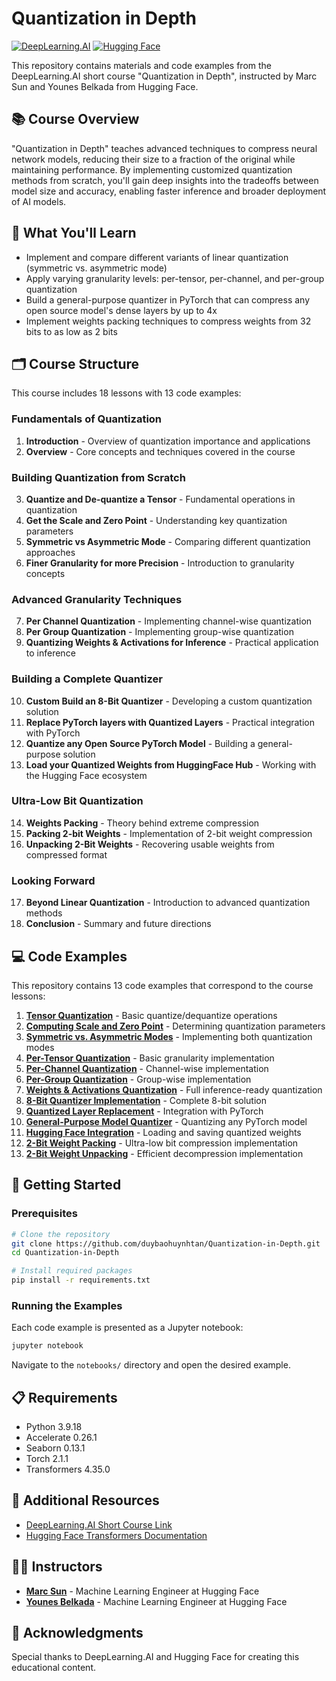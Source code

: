 # Quantization in Depth

[![DeepLearning.AI](https://img.shields.io/badge/DeepLearning.AI-Course-blue)](https://www.deeplearning.ai/short-courses/quantization-in-depth/)
[![Hugging Face](https://img.shields.io/badge/Hugging%20Face-Compatible-yellow)](https://huggingface.co/)

This repository contains materials and code examples from the DeepLearning.AI short course "Quantization in Depth", instructed by Marc Sun and Younes Belkada from Hugging Face.

## 📚 Course Overview

"Quantization in Depth" teaches advanced techniques to compress neural network models, reducing their size to a fraction of the original while maintaining performance. By implementing customized quantization methods from scratch, you'll gain deep insights into the tradeoffs between model size and accuracy, enabling faster inference and broader deployment of AI models.

## 🎯 What You'll Learn

- Implement and compare different variants of linear quantization (symmetric vs. asymmetric mode)
- Apply varying granularity levels: per-tensor, per-channel, and per-group quantization
- Build a general-purpose quantizer in PyTorch that can compress any open source model's dense layers by up to 4x
- Implement weights packing techniques to compress weights from 32 bits to as low as 2 bits

## 🗂️ Course Structure

This course includes 18 lessons with 13 code examples:

### Fundamentals of Quantization
1. **Introduction** - Overview of quantization importance and applications
2. **Overview** - Core concepts and techniques covered in the course

### Building Quantization from Scratch
3. **Quantize and De-quantize a Tensor** - Fundamental operations in quantization
4. **Get the Scale and Zero Point** - Understanding key quantization parameters
5. **Symmetric vs Asymmetric Mode** - Comparing different quantization approaches
6. **Finer Granularity for more Precision** - Introduction to granularity concepts

### Advanced Granularity Techniques
7. **Per Channel Quantization** - Implementing channel-wise quantization
8. **Per Group Quantization** - Implementing group-wise quantization
9. **Quantizing Weights & Activations for Inference** - Practical application to inference

### Building a Complete Quantizer
10. **Custom Build an 8-Bit Quantizer** - Developing a custom quantization solution
11. **Replace PyTorch layers with Quantized Layers** - Practical integration with PyTorch
12. **Quantize any Open Source PyTorch Model** - Building a general-purpose solution
13. **Load your Quantized Weights from HuggingFace Hub** - Working with the Hugging Face ecosystem

### Ultra-Low Bit Quantization
14. **Weights Packing** - Theory behind extreme compression
15. **Packing 2-bit Weights** - Implementation of 2-bit weight compression
16. **Unpacking 2-Bit Weights** - Recovering usable weights from compressed format

### Looking Forward
17. **Beyond Linear Quantization** - Introduction to advanced quantization methods
18. **Conclusion** - Summary and future directions

## 💻 Code Examples

This repository contains 13 code examples that correspond to the course lessons:

1. [**Tensor Quantization**](https://github.com/duybaohuynhtan/Quantization-in-Depth/tree/master/03.%20Quantize%20and%20De-quantize%20a%20Tensor) - Basic quantize/dequantize operations
2. [**Computing Scale and Zero Point**](https://github.com/duybaohuynhtan/Quantization-in-Depth/tree/master/04.%20Get%20the%20Scale%20and%20Zero%20Point) - Determining quantization parameters
3. [**Symmetric vs. Asymmetric Modes**](https://github.com/duybaohuynhtan/Quantization-in-Depth/tree/master/05.%20Symmetric%20vs%20Asymmetric%20Mode) - Implementing both quantization modes
4. [**Per-Tensor Quantization**](https://github.com/duybaohuynhtan/Quantization-in-Depth/tree/master/06.%20Finer%20Granularity%20for%20more%20Precision) - Basic granularity implementation
5. [**Per-Channel Quantization**](https://github.com/duybaohuynhtan/Quantization-in-Depth/tree/master/07.%20Per%20Channel%20Quantization) - Channel-wise implementation
6. [**Per-Group Quantization**](https://github.com/duybaohuynhtan/Quantization-in-Depth/tree/master/08.%20Per%20Group%20Quantization) - Group-wise implementation
7. [**Weights & Activations Quantization**](https://github.com/duybaohuynhtan/Quantization-in-Depth/tree/master/09.%20Quantizing%20Weights%20%26%20Activations%20for%20Inference) - Full inference-ready quantization
8. [**8-Bit Quantizer Implementation**](https://github.com/duybaohuynhtan/Quantization-in-Depth/tree/master/10.%20Custom%20Build%20an%208-Bit%20Quantizer) - Complete 8-bit solution
9. [**Quantized Layer Replacement**](https://github.com/duybaohuynhtan/Quantization-in-Depth/tree/master/11.%20Replace%20PyTorch%20layers%20with%20Quantized%20Layers) - Integration with PyTorch
10. [**General-Purpose Model Quantizer**](https://github.com/duybaohuynhtan/Quantization-in-Depth/tree/master/12.%20Quantize%20any%20Open%20Source%20PyTorch%20Model) - Quantizing any PyTorch model
11. [**Hugging Face Integration**](https://github.com/duybaohuynhtan/Quantization-in-Depth/tree/master/13.%20Load%20your%20Quantized%20Weights%20from%20HuggingFace%20Hub) - Loading and saving quantized weights
12. [**2-Bit Weight Packing**](https://github.com/duybaohuynhtan/Quantization-in-Depth/tree/master/15.%20Packing%202-bit%20Weights) - Ultra-low bit compression implementation
13. [**2-Bit Weight Unpacking**](https://github.com/duybaohuynhtan/Quantization-in-Depth/tree/master/16.%20Unpacking%202-Bit%20Weights) - Efficient decompression implementation

## 🚀 Getting Started

### Prerequisites

```bash
# Clone the repository
git clone https://github.com/duybaohuynhtan/Quantization-in-Depth.git
cd Quantization-in-Depth

# Install required packages
pip install -r requirements.txt
```

### Running the Examples

Each code example is presented as a Jupyter notebook:

```bash
jupyter notebook
```

Navigate to the `notebooks/` directory and open the desired example.

## 📋 Requirements

- Python 3.9.18
- Accelerate 0.26.1
- Seaborn 0.13.1
- Torch 2.1.1
- Transformers 4.35.0

## 🔗 Additional Resources

- [DeepLearning.AI Short Course Link](https://www.deeplearning.ai/short-courses/quantization-in-depth/)
- [Hugging Face Transformers Documentation](https://huggingface.co/docs/transformers/index)

## 👨‍🏫 Instructors

- [**Marc Sun**](https://www.linkedin.com/in/marc-sun/) - Machine Learning Engineer at Hugging Face
- [**Younes Belkada**](https://www.linkedin.com/in/younes-belkada-b1a903145/?locale=en_US) - Machine Learning Engineer at Hugging Face

## 🙏 Acknowledgments

Special thanks to DeepLearning.AI and Hugging Face for creating this educational content.